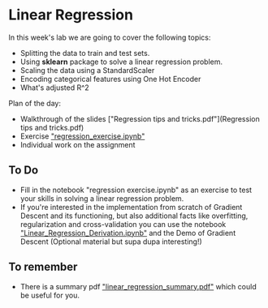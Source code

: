 # Linear Regression

In this week's lab we are going to cover the following topics:
- Splitting the data to train and test sets.
- Using __sklearn__ package to solve a linear regression problem.
- Scaling the data using a StandardScaler
- Encoding categorical features using One Hot Encoder
- What's adjusted R^2 

Plan of the day:
- Walkthrough of the slides ["Regression tips and tricks.pdf"](Regression tips and tricks.pdf)
- Exercise ["regression_exercise.ipynb"](regression_exercise.ipynb)
- Individual work on the assignment


## To Do

- Fill in the notebook "regression exercise.ipynb" as an exercise to test your skills in solving a linear regression problem.
- If you're interested in the implementation from scratch of Gradient Descent and its functioning, but also additional facts like overfitting, regularization and cross-validation you can use the notebook ["Linear_Regression_Derivation.ipynb"](https://colab.research.google.com/github/michalis0/DataMining_and_MachineLearning/blob/master/week5/Linear_Regression_Derivation.ipynb) and the Demo of Gradient Descent (Optional material but supa dupa interesting!)

## To remember
- There is a summary pdf ["linear_regression_summary.pdf"](linear_regression_summary.pdf) which could be useful for you. 
